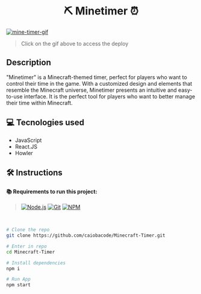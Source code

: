 <h1 align="center">⛏️  Minetimer  ⏰️</h1>

<a href="https://minecraft-timer.vercel.app" target="_blank"><img alt="mine-timer-gif" src="./mine.gif"></a>

> Click on the gif above to access the deploy

## Description
<p>"Minetimer" is a Minecraft-themed timer, perfect for players who want to control their time in the game. With a customized design and elements that resemble the Minecraft universe, Minetimer presents an intuitive and easy-to-use interface. It is the perfect tool for players who want to better manage their time within Minecraft.</p>

## 💻 Tecnologies used

- JavaScript
- React.JS
- Howler

## 🛠️ Instructions
#### 📚 Requirements to run this project:
> [![Node.js][Node.js]][Node.js-url]
[![Git][Git]][Git-url]
[![NPM][NPM]][NPM-url]

<br>


```bash
# Clone the repo
git clone https://github.com/caiobacode/Minecraft-Timer.git

# Enter in repo
cd Minecraft-Timer

# Install dependencies
npm i

# Run App
npm start
```

[Node.js]: https://img.shields.io/badge/-Node.js-80BC02?style=for-the-badge&logo=node.js&logoColor=black
[Node.js-url]: https://nodejs.org/en
[Git]: https://img.shields.io/badge/Git-F05033?style=for-the-badge&logo=git&logoColor=white
[Git-url]: https://git-scm.com
[NPM]: https://img.shields.io/badge/NPM-CC3534?style=for-the-badge&logo=npm&logoColor=white
[NPM-url]: https://www.npmjs.com